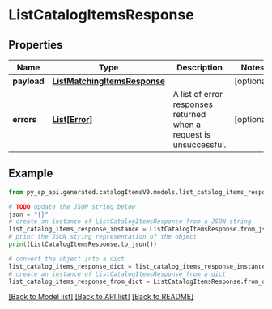 # ListCatalogItemsResponse


## Properties

Name | Type | Description | Notes
------------ | ------------- | ------------- | -------------
**payload** | [**ListMatchingItemsResponse**](ListMatchingItemsResponse.md) |  | [optional] 
**errors** | [**List[Error]**](Error.md) | A list of error responses returned when a request is unsuccessful. | [optional] 

## Example

```python
from py_sp_api.generated.catalogItemsV0.models.list_catalog_items_response import ListCatalogItemsResponse

# TODO update the JSON string below
json = "{}"
# create an instance of ListCatalogItemsResponse from a JSON string
list_catalog_items_response_instance = ListCatalogItemsResponse.from_json(json)
# print the JSON string representation of the object
print(ListCatalogItemsResponse.to_json())

# convert the object into a dict
list_catalog_items_response_dict = list_catalog_items_response_instance.to_dict()
# create an instance of ListCatalogItemsResponse from a dict
list_catalog_items_response_from_dict = ListCatalogItemsResponse.from_dict(list_catalog_items_response_dict)
```
[[Back to Model list]](../README.md#documentation-for-models) [[Back to API list]](../README.md#documentation-for-api-endpoints) [[Back to README]](../README.md)


